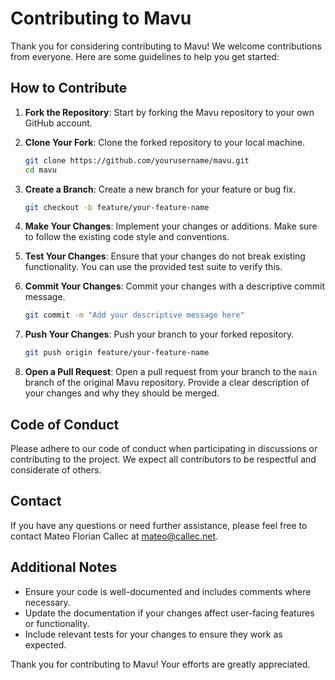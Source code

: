 # Contributing to Mavu

Thank you for considering contributing to Mavu! We welcome contributions from everyone. Here are some guidelines to help you get started:

## How to Contribute

1. **Fork the Repository**: Start by forking the Mavu repository to your own GitHub account.

2. **Clone Your Fork**: Clone the forked repository to your local machine.
   ```sh
   git clone https://github.com/yourusername/mavu.git
   cd mavu
   ```

3. **Create a Branch**: Create a new branch for your feature or bug fix.
   ```sh
   git checkout -b feature/your-feature-name
   ```

4. **Make Your Changes**: Implement your changes or additions. Make sure to follow the existing code style and conventions.

5. **Test Your Changes**: Ensure that your changes do not break existing functionality. You can use the provided test suite to verify this.

6. **Commit Your Changes**: Commit your changes with a descriptive commit message.
   ```sh
   git commit -m "Add your descriptive message here"
   ```

7. **Push Your Changes**: Push your branch to your forked repository.
   ```sh
   git push origin feature/your-feature-name
   ```

8. **Open a Pull Request**: Open a pull request from your branch to the `main` branch of the original Mavu repository. Provide a clear description of your changes and why they should be merged.

## Code of Conduct

Please adhere to our code of conduct when participating in discussions or contributing to the project. We expect all contributors to be respectful and considerate of others.

## Contact

If you have any questions or need further assistance, please feel free to contact Mateo Florian Callec at [mateo@callec.net](mailto:mateo@callec.net).

## Additional Notes

- Ensure your code is well-documented and includes comments where necessary.
- Update the documentation if your changes affect user-facing features or functionality.
- Include relevant tests for your changes to ensure they work as expected.

Thank you for contributing to Mavu! Your efforts are greatly appreciated.
